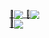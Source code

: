 <a href="https://github.com/zainkhan1994">
  🚀<img align="center" src="https://github-readme-streak-stats.herokuapp.com?user=zainkhan1994&theme=dark&hide_border=true&border_radius=4&date_format=M%20j%5B%2C%20Y%5D&mode=weekly&card_width=500)](https://git.io/streak-stats" />
</a>

<a href="https://github.com/zainkhan1994">
  🚀<img align="center" src="https://github-readme-stats.vercel.app/api?username=zainkhan1994&show_icons=true&theme=material-palenight" />
</a><br>

<a href="https://github.com/zainkhan1994">
  🚀<img align="center" src="https://github-readme-stats.vercel.app/api/top-langs/?username=zainkhan1994&layout=compact&theme=material-palenight" />
</a><br>
